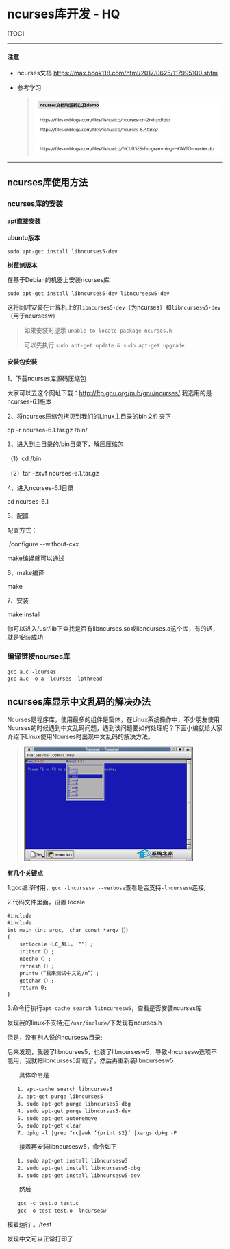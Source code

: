 # ncurses库开发 - HQ

[TOC]

------

#### 注意

- ncurses文档 https://max.book118.com/html/2017/0625/117995100.shtm

- 参考学习

  > <img src="assets/image-20220503224456864.png" alt="image-20220503224456864" style="zoom:67%;" />

------

## ncurses库使用方法

### ncurses库的安装

#### apt直接安装

**ubuntu版本**

```shell
sudo apt-get install libncurses5-dev
```

**树莓派版本**

在基于Debian的机器上安装ncurses库

```
sudo apt-get install libncurses5-dev libncursesw5-dev 
```

这将同时安装在计算机上的`libncurses5-dev`（为ncurses）和`libncursesw5-dev`（用于ncursesw）

> 如果安装时提示 `unable to locate package ncurses.h` 
>
> 可以先执行 `sudo apt-get update & sudo apt-get upgrade`

#### 安装包安装

1、下载ncurses库源码压缩包

大家可以去这个网址下载：http://ftp.gnu.org/pub/gnu/ncurses/   我选用的是ncurses-6.1版本

2、将ncurses压缩包拷贝到我们的Linux主目录的bin文件夹下

cp -r ncurses-6.1.tar.gz   /bin/

3、进入到主目录的/bin目录下，解压压缩包

（1）cd /bin

（2）tar -zxvf ncurses-6.1.tar.gz

4、进入ncurses-6.1目录

cd ncurses-6.1

5、配置

配置方式：

 ./configure --without-cxx   

 make编译就可以通过

6、make编译

make

7、安装

make install   

你可以进入/usr/lib下查找是否有libncurses.so或libncurses.a这个库，有的话，就是安装成功

### 编译链接ncurses库

```shell
gcc a.c -lcurses
gcc a.c -o a -lcurses -lpthread
```





## ncurses库显示中文乱码的解决办法

Ncurses是程序库，使用最多的组件是窗体，在Linux系统操作中，不少朋友使用Ncurses的时候遇到中文乱码问题，遇到该问题要如何处理呢？下面小编就给大家介绍下Linux使用Ncurses时出现中文乱码的解决方法。

> <img src="assets/assets.ncurses库开发 - HQ/401344.jpg" alt=" Linux下Ncurses显示中文乱码怎么办？" style="zoom: 67%;" />

**有几个关键点**

1.gcc编译时用，`gcc -lncursesw --verbose`查看是否支持`-lncursesw`连接;

2.代码文件里面，设置 locale　　

```
#include
#include
int main（int argc， char const *argv［］）
{
    setlocale（LC_ALL， “”）;
    initscr（）;
    noecho（）;
    refresh（）;
    printw（“我来测试中文的/n”）;
    getchar（）;
    return 0;
}
```

3.命令行执行`apt-cache search libncursesw5`，查看是否安装ncurses库

发现我的linux不支持;在`/usr/include/`下发现有ncurses.h

但是，没有别人说的ncursesw目录;

后来发现，我装了libncurses5，也装了libncursesw5，导致-lncursesw选项不能用，我就把libncurses5卸载了，然后再重新装libncursesw5

　　具体命令是

```
　　1. apt-cache search libncurses5
　　2. apt-get purge libncurses5
　　3. sudo apt-get purge libncurses5-dbg
　　4. sudo apt-get purge libncurses5-dev
　　5. sudo apt-get autoremove
　　6. sudo apt-get clean
　　7. dpkg -l |grep ^rc|awk ‘{print $2}’ |xargs dpkg -P
```

　　接着再安装libncursesw5，命令如下

```
　　1. sudo apt-get install libncursesw5
　　2. sudo apt-get install libncursesw5-dbg
　　3. sudo apt-get install libncursesw5-dev
```

　　然后

```
　　gcc -c test.o test.c
　　gcc -o test test.o -lncursesw
```

接着运行 。/test

发现中文可以正常打印了























































































































































